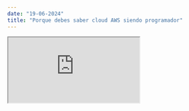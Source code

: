 ```yaml
---
date: "19-06-2024"
title: "Porque debes saber cloud AWS siendo programador"
---
```

<iframe src="https://www.youtube.com/embed/L7gTCDbq3vE" allowfullscreen></iframe>

